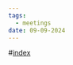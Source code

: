 ```yaml
---
tags:
  - meetings
date: 09-09-2024
---
```

#[index](notes/general-circle/old-gc-meetings/index.md) 
